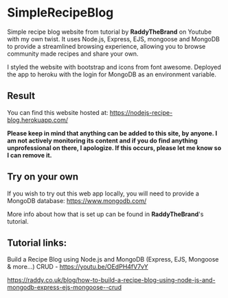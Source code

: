 # SimpleRecipeBlog
Simple recipe blog website from tutorial by **RaddyTheBrand** on Youtube with my own twist. It uses Node.js, Express, EJS, mongoose and MongoDB to provide a streamlined browsing experience, allowing you to browse community made recipes and share your own.

I styled the website with bootstrap and icons from font awesome. Deployed the app to heroku with the login for MongoDB as an environment variable.

## Result
You can find this website hosted at: https://nodejs-recipe-blog.herokuapp.com/

**Please keep in mind that anything can be added to this site, by anyone. I am not actively monitoring its content and if you do find anything unprofessional on there, I apologize. If this occurs, please let me know so I can remove it.**

## Try on your own
If you wish to try out this web app locally, you will need to provide a MongoDB database: https://www.mongodb.com/

More info about how that is set up can be found in **RaddyTheBrand**'s tutorial.

## Tutorial links:
Build a Recipe Blog using Node.js and MongoDB (Express, EJS, Mongoose & more...) CRUD - https://youtu.be/OEdPH4fV7vY

https://raddy.co.uk/blog/how-to-build-a-recipe-blog-using-node-js-and-mongodb-express-ejs-mongoose--crud

